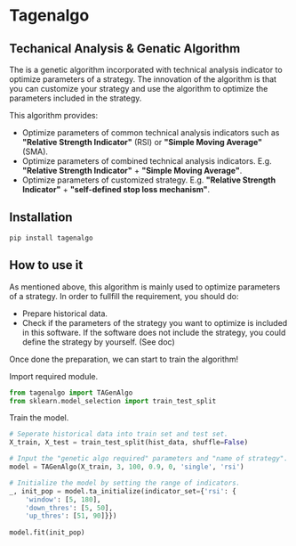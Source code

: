 # Tagenalgo

## Techanical Analysis & Genatic Algorithm
The is a genetic algorithm incorporated with technical analysis indicator to optimize parameters of a strategy. The innovation of the algorithm is  that you can customize your strategy and use the algorithm to optimize the parameters included in the strategy. 

This algorithm provides:

* Optimize parameters of common technical analysis indicators such as **"Relative Strength Indicator"** (RSI) or **"Simple Moving Average"** (SMA).    
* Optimize parameters of combined technical analysis indicators. E.g. **"Relative Strength Indicator"** + **"Simple Moving Average"**.
* Optimize parameters of customized strategy. E.g. **"Relative Strength Indicator"** + **"self-defined stop loss mechanism"**.

## Installation
```
pip install tagenalgo
```

## How to use it
As mentioned above, this algorithm is mainly used to optimize parameters of a strategy. In order to fullfill the requirement, you should do:

* Prepare historical data.
* Check if the parameters of the strategy you want to optimize is included in this software. If the software does not include the strategy, you could define the strategy by yourself. (See doc)

Once done the preparation, we can start to train the algorithm!

Import required module.
```python
from tagenalgo import TAGenAlgo
from sklearn.model_selection import train_test_split
```
Train the model.
```python
# Seperate historical data into train set and test set.
X_train, X_test = train_test_split(hist_data, shuffle=False)

# Input the "genetic algo required" parameters and "name of strategy".
model = TAGenAlgo(X_train, 3, 100, 0.9, 0, 'single', 'rsi')

# Initialize the model by setting the range of indicators. 
_, init_pop = model.ta_initialize(indicator_set={'rsi': {
    'window': [5, 180],
    'down_thres': [5, 50],
    'up_thres': [51, 90]}})
    
model.fit(init_pop)
```
